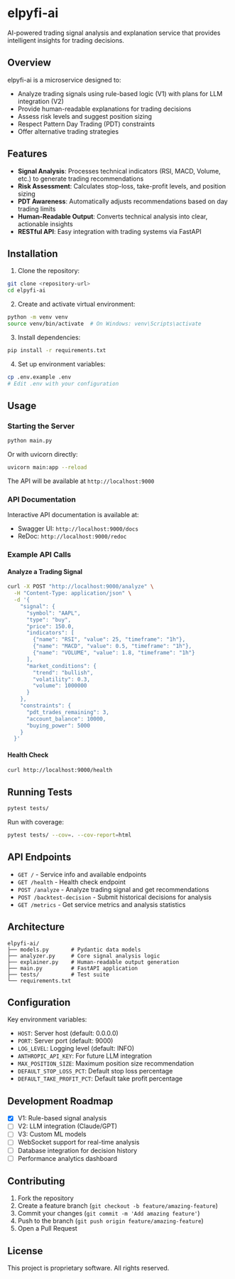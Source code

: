 # elpyfi-ai

AI-powered trading signal analysis and explanation service that provides intelligent insights for trading decisions.

## Overview

elpyfi-ai is a microservice designed to:
- Analyze trading signals using rule-based logic (V1) with plans for LLM integration (V2)
- Provide human-readable explanations for trading decisions
- Assess risk levels and suggest position sizing
- Respect Pattern Day Trading (PDT) constraints
- Offer alternative trading strategies

## Features

- **Signal Analysis**: Processes technical indicators (RSI, MACD, Volume, etc.) to generate trading recommendations
- **Risk Assessment**: Calculates stop-loss, take-profit levels, and position sizing
- **PDT Awareness**: Automatically adjusts recommendations based on day trading limits
- **Human-Readable Output**: Converts technical analysis into clear, actionable insights
- **RESTful API**: Easy integration with trading systems via FastAPI

## Installation

1. Clone the repository:
```bash
git clone <repository-url>
cd elpyfi-ai
```

2. Create and activate virtual environment:
```bash
python -m venv venv
source venv/bin/activate  # On Windows: venv\Scripts\activate
```

3. Install dependencies:
```bash
pip install -r requirements.txt
```

4. Set up environment variables:
```bash
cp .env.example .env
# Edit .env with your configuration
```

## Usage

### Starting the Server

```bash
python main.py
```

Or with uvicorn directly:
```bash
uvicorn main:app --reload
```

The API will be available at `http://localhost:9000`

### API Documentation

Interactive API documentation is available at:
- Swagger UI: `http://localhost:9000/docs`
- ReDoc: `http://localhost:9000/redoc`

### Example API Calls

#### Analyze a Trading Signal

```bash
curl -X POST "http://localhost:9000/analyze" \
  -H "Content-Type: application/json" \
  -d '{
    "signal": {
      "symbol": "AAPL",
      "type": "buy",
      "price": 150.0,
      "indicators": [
        {"name": "RSI", "value": 25, "timeframe": "1h"},
        {"name": "MACD", "value": 0.5, "timeframe": "1h"},
        {"name": "VOLUME", "value": 1.8, "timeframe": "1h"}
      ],
      "market_conditions": {
        "trend": "bullish",
        "volatility": 0.3,
        "volume": 1000000
      }
    },
    "constraints": {
      "pdt_trades_remaining": 3,
      "account_balance": 10000,
      "buying_power": 5000
    }
  }'
```

#### Health Check

```bash
curl http://localhost:9000/health
```

## Running Tests

```bash
pytest tests/
```

Run with coverage:
```bash
pytest tests/ --cov=. --cov-report=html
```

## API Endpoints

- `GET /` - Service info and available endpoints
- `GET /health` - Health check endpoint
- `POST /analyze` - Analyze trading signal and get recommendations
- `POST /backtest-decision` - Submit historical decisions for analysis
- `GET /metrics` - Get service metrics and analysis statistics

## Architecture

```
elpyfi-ai/
├── models.py       # Pydantic data models
├── analyzer.py     # Core signal analysis logic
├── explainer.py    # Human-readable output generation
├── main.py         # FastAPI application
├── tests/          # Test suite
└── requirements.txt
```

## Configuration

Key environment variables:

- `HOST`: Server host (default: 0.0.0.0)
- `PORT`: Server port (default: 9000)
- `LOG_LEVEL`: Logging level (default: INFO)
- `ANTHROPIC_API_KEY`: For future LLM integration
- `MAX_POSITION_SIZE`: Maximum position size recommendation
- `DEFAULT_STOP_LOSS_PCT`: Default stop loss percentage
- `DEFAULT_TAKE_PROFIT_PCT`: Default take profit percentage

## Development Roadmap

- [x] V1: Rule-based signal analysis
- [ ] V2: LLM integration (Claude/GPT)
- [ ] V3: Custom ML models
- [ ] WebSocket support for real-time analysis
- [ ] Database integration for decision history
- [ ] Performance analytics dashboard

## Contributing

1. Fork the repository
2. Create a feature branch (`git checkout -b feature/amazing-feature`)
3. Commit your changes (`git commit -m 'Add amazing feature'`)
4. Push to the branch (`git push origin feature/amazing-feature`)
5. Open a Pull Request

## License

This project is proprietary software. All rights reserved.